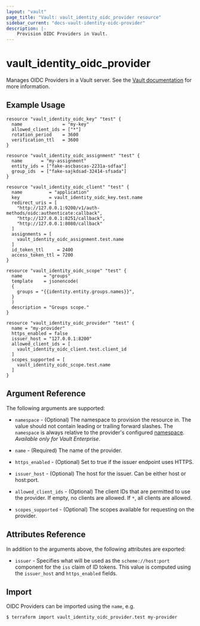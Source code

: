 ```yaml
---
layout: "vault"
page_title: "Vault: vault_identity_oidc_provider resource"
sidebar_current: "docs-vault-identity-oidc-provider"
description: |-
    Provision OIDC Providers in Vault.
---
```


# vault\_identity\_oidc\_provider

Manages OIDC Providers in a Vault server. See the [Vault documentation](https://www.vaultproject.io/api-docs/secret/identity/oidc-provider#create-or-update-an-assignment)
for more information.

## Example Usage

```hcl
resource "vault_identity_oidc_key" "test" {
  name               = "my-key"
  allowed_client_ids = ["*"]
  rotation_period    = 3600
  verification_ttl   = 3600
}

resource "vault_identity_oidc_assignment" "test" {
  name       = "my-assignment"
  entity_ids = ["fake-ascbascas-2231a-sdfaa"]
  group_ids  = ["fake-sajkdsad-32414-sfsada"]
}

resource "vault_identity_oidc_client" "test" {
  name          = "application"
  key           = vault_identity_oidc_key.test.name
  redirect_uris = [
    "http://127.0.0.1:9200/v1/auth-methods/oidc:authenticate:callback",
    "http://127.0.0.1:8251/callback",
    "http://127.0.0.1:8080/callback"
  ]
  assignments = [
    vault_identity_oidc_assignment.test.name
  ]
  id_token_ttl     = 2400
  access_token_ttl = 7200
}

resource "vault_identity_oidc_scope" "test" {
  name        = "groups"
  template    = jsonencode(
  {
    groups = "{{identity.entity.groups.names}}",
  }
  )
  description = "Groups scope."
}

resource "vault_identity_oidc_provider" "test" {
  name = "my-provider"
  https_enabled = false
  issuer_host = "127.0.0.1:8200"
  allowed_client_ids = [
    vault_identity_oidc_client.test.client_id
  ]
  scopes_supported = [
    vault_identity_oidc_scope.test.name
  ]
}
```

## Argument Reference

The following arguments are supported:

* `namespace` - (Optional) The namespace to provision the resource in.
  The value should not contain leading or trailing forward slashes.
  The `namespace` is always relative to the provider's configured [namespace](../index.html#namespace).
   *Available only for Vault Enterprise*.

* `name` - (Required) The name of the provider.

* `https_enabled` - (Optional) Set to true if the issuer endpoint uses HTTPS.

* `issuer_host` - (Optional) The host for the issuer. Can be either host or host:port.

* `allowed_client_ids` - (Optional) The client IDs that are permitted to use the provider. 
  If empty, no clients are allowed. If `*`, all clients are allowed.

* `scopes_supported` - (Optional) The scopes available for requesting on the provider.

## Attributes Reference

In addition to the arguments above, the following attributes are exported:

* `issuer` - Specifies what will be used as the `scheme://host:port`
  component for the `iss` claim of ID tokens. This value is computed using the 
  `issuer_host` and `https_enabled` fields.

## Import

OIDC Providers can be imported using the `name`, e.g.

```
$ terraform import vault_identity_oidc_provider.test my-provider
```

